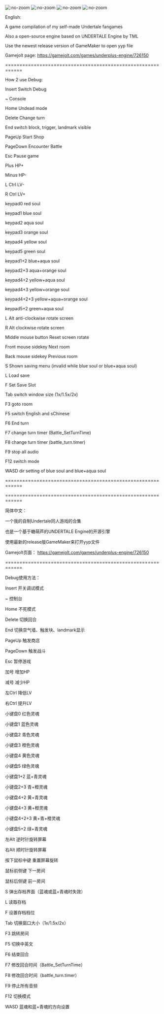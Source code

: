 ![](https://img.shields.io/github/release/SheepYhangCN/Underplus-Engine.svg?style=flat-square ":no-zoom")
![](https://img.shields.io/github/stars/SheepYhangCN/Underplus-Engine?style=flat-square ":no-zoom")
![](https://img.shields.io/github/license/SheepYhangCN/Underplus-Engine?style=flat-square ":no-zoom")
![](https://img.shields.io/github/languages/top/SheepYhangCN/Underplus-Engine.svg?style=flat-square ":no-zoom")

English:

A game compilation of my self-made Undertale fangames

Also a open-source engine based on UNDERTALE Engine by TML

Use the newest release version of GameMaker to open yyp file

Gamejolt page:
https://gamejolt.com/games/underplus-engine/726150

============================================================

How 2 use Debug:

Insert Switch Debug

~ Console

Home Undead mode

Delete Change turn

End switch block, trigger, landmark visible

PageUp Start Shop

PageDown Encounter Battle

Esc Pause game

Plus HP+

Minus HP-

L Ctrl LV-

R Ctrl LV+

keypad0 red soul

keypad1 blue soul

keypad2 aqua soul

keypad3 orange soul

keypad4 yellow soul

keypad5 green soul

keypad1+2 blue+aqua soul

keypad2+3 aqua+orange soul

keypad4+2 yellow+aqua soul

keypad4+3 yellow+orange soul

keypad4+2+3 yellow+aqua+orange soul

keypad5+2 green+aqua soul

L Alt anti-clockwise rotate screen

R Alt clockwise rotate screen

Middle mouse button Reset screen rotate

Front mouse sidekey Next room

Back mouse sidekey Previous room

S Shown saving menu (invalid while blue soul or blue+aqua soul)

L Load save

F Set Save Slot

Tab switch window size (1x/1.5x/2x)

F3 goto room

F5 switch English and sChinese

F6 End turn

F7 change turn timer (Battle_SetTurnTime)

F8 change turn timer (battle_turn.timer)

F9 stop all audio

F12 switch mode

WASD dir setting of blue soul and blue+aqua soul

============================================================

============================================================

简体中文：

一个我的自制Undertale同人游戏的合集

也是一个基于糖萌芦的UNDERTALE Engine的开源引擎

使用最新的release版GameMaker来打开yyp文件

Gamejolt页面：
https://gamejolt.com/games/underplus-engine/726150

============================================================

Debug使用方法：

Insert 开关调试模式

~ 控制台

Home 不死模式

Delete 切换回合

End 切换空气墙、触发块、landmark显示

PageUp 触发商店

PageDown 触发战斗

Esc 暂停游戏

加号 增加HP

减号 减少HP

左Ctrl 降低LV

右Ctrl 提升LV

小键盘0 红色灵魂

小键盘1 蓝色灵魂

小键盘2 青色灵魂

小键盘3 橙色灵魂

小键盘4 黄色灵魂

小键盘5 绿色灵魂

小键盘1+2 蓝+青灵魂

小键盘2+3 青+橙灵魂

小键盘4+2 黄+青灵魂

小键盘4+3 黄+橙灵魂

小键盘4+2+3 黄+青+橙灵魂

小键盘5+2 绿+青灵魂

左Alt 逆时针旋转屏幕

右Alt 顺时针旋转屏幕

按下鼠标中键 重置屏幕旋转

鼠标前侧键 下一房间

鼠标后侧键 前一房间

S 弹出存档界面（蓝魂或蓝+青魂时失效）

L 读取存档

F 设置存档档位

Tab 切换窗口大小（1x/1.5x/2x）

F3 跳转房间

F5 切换中英文

F6 结束回合

F7 修改回合时间（Battle_SetTurnTime）

F8 修改回合时间（battle_turn.timer）

F9 停止所有音频

F12 切换模式

WASD 蓝魂和蓝+青魂的方向设置